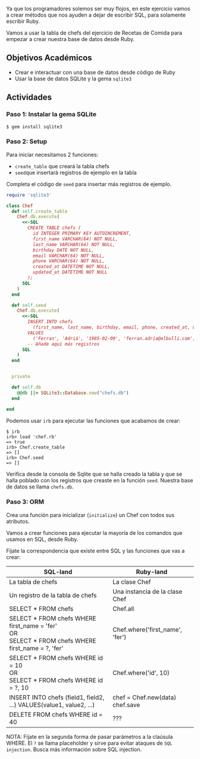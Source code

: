 Ya que los programadores solemos ser muy flojos, en este ejercicio vamos a crear métodos que nos ayuden a dejar de escribir SQL,  para solamente escribir Ruby.

Vamos a usar la tabla de chefs del ejercicio de Recetas de Comida para empezar a crear nuestra base de datos desde Ruby.

## Objetivos Académicos

- Crear e interactuar con una base de datos desde código de Ruby
- Usar la base de datos SQLite y la gema `sqlite3`


## Actividades

### Paso 1: Instalar la gema SQLite

```console
$ gem install sqlite3
```

### Paso 2: Setup

Para iniciar necesitamos 2 funciones:
- `create_table` que creará la tabla chefs
- `seed`que insertará registros de ejemplo en la tabla

Completa el código de `seed` para insertar más registros de ejemplo.

```ruby
require 'sqlite3'

class Chef
  def self.create_table
    Chef.db.execute(
      <<-SQL
        CREATE TABLE chefs (
          id INTEGER PRIMARY KEY AUTOINCREMENT,
          first_name VARCHAR(64) NOT NULL,
          last_name VARCHAR(64) NOT NULL,
          birthday DATE NOT NULL,
          email VARCHAR(64) NOT NULL,
          phone VARCHAR(64) NOT NULL,
          created_at DATETIME NOT NULL,
          updated_at DATETIME NOT NULL
        );
      SQL
    )
  end

  def self.seed
    Chef.db.execute(
      <<-SQL
        INSERT INTO chefs
          (first_name, last_name, birthday, email, phone, created_at, updated_at)
        VALUES
          ('Ferran', 'Adriá', '1985-02-09', 'ferran.adria@elbulli.com', '42381093238', DATETIME('now'), DATETIME('now'));
        -- Añade aquí más registros
      SQL
    )
  end


  private

  def self.db
    @@db ||= SQLite3::Database.new("chefs.db")
  end

end
```

Podemos usar `irb` para ejecutar las funciones que acabamos de crear:

```console
$ irb
irb> load 'chef.rb'
=> true
irb> Chef.create_table
=> []
irb> Chef.seed
=> []
```

Verifica desde la consola de Sqlite que se halla creado la tabla y que se halla poblado con los registros que creaste en la función `seed`. Nuestra base de datos se llama `chefs.db`.


### Paso 3: ORM

Crea una función para inicializar (`initialize`) un Chef con todos sus atributos.

Vamos a crear funciones para ejecutar la mayoría de los comandos que usamos en SQL, desde Ruby.

Fíjate la correspondencia que existe entre SQL y las funciones que vas a crear:

<table class="table table-striped table-condensed">
  <thead>
    <tr>
      <th>SQL-land</th>
      <th>Ruby-land</th>
    </tr>
  </thead>

  <tbody>
    <tr>
      <td>La tabla de chefs</td>
      <td>La clase Chef</td>
    </tr>
    <tr>
      <td>Un registro de la tabla de chefs</td>
      <td>Una instancia de la clase Chef</td>
    </tr>
    <tr>
      <td>SELECT * FROM chefs</td>
      <td>Chef.all</td>
    </tr>
    <tr>
      <td>
        SELECT * FROM chefs WHERE first_name = 'fer' <br/>
        OR <br/>
        SELECT * FROM chefs WHERE first_name = ?, 'fer'
      </td>
      <td>Chef.where('first_name', 'fer')</td>
    </tr>
    <tr>
      <td>
        SELECT * FROM chefs WHERE id = 10 <br/>
        OR <br/>
        SELECT * FROM chefs WHERE id = ?, 10
      </td>
      <td>Chef.where('id', 10)</td>
    </tr>
    <tr>
      <td>
        INSERT INTO chefs (field1, field2, ...)
        VALUES(value1, value2, ...)
      </td>
      <td>
        chef = Chef.new(data)
        chef.save
      </td>
    </tr>
    <tr>
      <td>DELETE FROM chefs WHERE id = 40</td>
      <td>???</td>
    </tr>
  </tbody>
</table>

NOTA: Fíjate en la segunda forma de pasar parámetros a la claúsula WHERE. El `?` se llama placeholder y sirve para evitar ataques de `SQL injection`. Busca más información sobre SQL injection.
